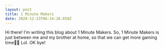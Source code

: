 ```yaml
---
layout: post
title: 1 Minute Makers
date: 2020-12-23T06:14:10.658Z
---
```

Hi there! I'm writing this blog about 1 Minute Makers. So, 1 Minute Makers is just between me and my brother at home, so that we can get more gaming time🤣🤣 Lol. OK bye!